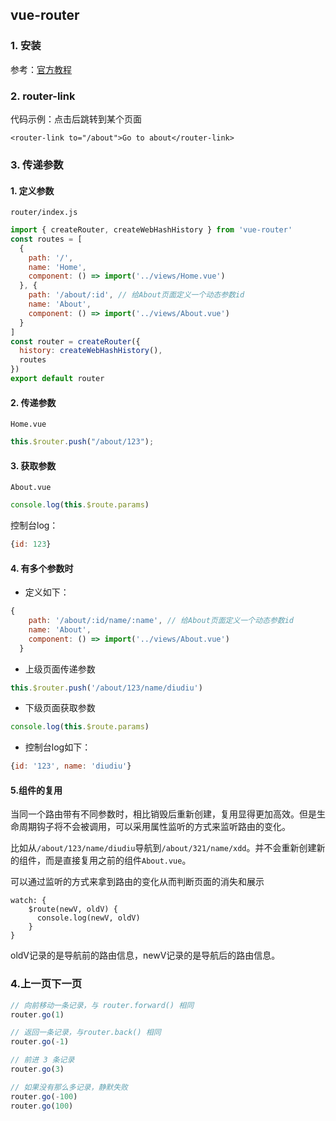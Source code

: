 ## vue-router

### 1. 安装

参考：[官方教程](https://next.router.vuejs.org/zh/installation.html)

### 2. router-link

代码示例：点击后跳转到某个页面

```vue
<router-link to="/about">Go to about</router-link>
```

### 3. 传递参数

#### 1. 定义参数

`router/index.js`

```javascript
import { createRouter, createWebHashHistory } from 'vue-router'
const routes = [
  {
    path: '/',
    name: 'Home',
    component: () => import('../views/Home.vue')
  }, {
    path: '/about/:id', // 给About页面定义一个动态参数id
    name: 'About',
    component: () => import('../views/About.vue')
  }
]
const router = createRouter({
  history: createWebHashHistory(),
  routes
})
export default router
```

#### 2. 传递参数

`Home.vue`

```javascript
this.$router.push("/about/123");
```

#### 3. 获取参数

`About.vue`

```javascript
console.log(this.$route.params)
```

控制台log：

```javascript
{id: 123}
```

#### 4. 有多个参数时

* 定义如下：

```javascript
{
    path: '/about/:id/name/:name', // 给About页面定义一个动态参数id
    name: 'About',
    component: () => import('../views/About.vue')
  }
```

* 上级页面传递参数

```javascript
this.$router.push('/about/123/name/diudiu')
```

* 下级页面获取参数

```javascript
console.log(this.$route.params)
```

* 控制台log如下：

```javascript
{id: '123', name: 'diudiu'}
```

#### 5.组件的复用

当同一个路由带有不同参数时，相比销毁后重新创建，复用显得更加高效。但是生命周期钩子将不会被调用，可以采用属性监听的方式来监听路由的变化。

比如从`/about/123/name/diudiu`导航到`/about/321/name/xdd`。并不会重新创建新的组件，而是直接复用之前的组件`About.vue`。

可以通过监听的方式来拿到路由的变化从而判断页面的消失和展示

```vue
watch: {
    $route(newV, oldV) {
      console.log(newV, oldV)
    }
}
```

oldV记录的是导航前的路由信息，newV记录的是导航后的路由信息。

### 4.上一页下一页

```javascript
// 向前移动一条记录，与 router.forward() 相同
router.go(1)

// 返回一条记录，与router.back() 相同
router.go(-1)

// 前进 3 条记录
router.go(3)

// 如果没有那么多记录，静默失败
router.go(-100)
router.go(100)
```



